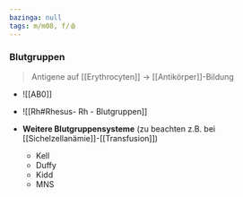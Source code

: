 ```yaml
---
bazinga: null
tags: m/m08, f/🩸
---
```

### Blutgruppen
> Antigene auf [[Erythrocyten]] → [[Antikörper]]-Bildung
- ![[AB0]]
- ![[Rh#Rhesus- Rh - Blutgruppen]]


- **Weitere Blutgruppensysteme** (zu beachten z.B. bei [[Sichelzellanämie]]-[[Transfusion]])
	- Kell
	- Duffy
	- Kidd
	- MNS